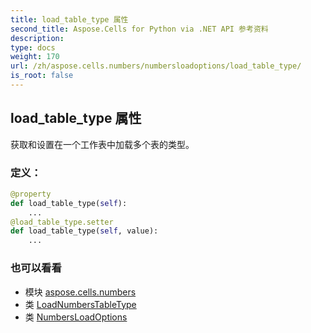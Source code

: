 ```yaml
---
title: load_table_type 属性
second_title: Aspose.Cells for Python via .NET API 参考资料
description:
type: docs
weight: 170
url: /zh/aspose.cells.numbers/numbersloadoptions/load_table_type/
is_root: false
---
```

## load_table_type 属性

获取和设置在一个工作表中加载多个表的类型。
### 定义：
```python
@property
def load_table_type(self):
    ...
@load_table_type.setter
def load_table_type(self, value):
    ...
```

### 也可以看看
* 模块 [aspose.cells.numbers](../../)
* 类 [LoadNumbersTableType](/cells/python-net/zh/aspose.cells.numbers/loadnumberstabletype)
* 类 [NumbersLoadOptions](/cells/python-net/zh/aspose.cells.numbers/numbersloadoptions)
